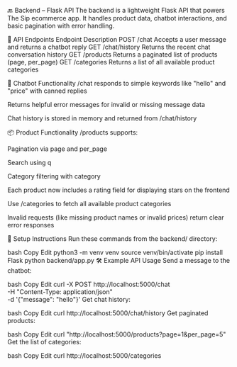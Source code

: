 🔙 Backend – Flask API
The backend is a lightweight Flask API that powers The Sip ecommerce app. It handles product data, chatbot interactions, and basic pagination with error handling.

🔌 API Endpoints
Endpoint	Description
POST /chat	Accepts a user message and returns a chatbot reply
GET /chat/history	Returns the recent chat conversation history
GET /products	Returns a paginated list of products (page, per_page)
GET /categories	Returns a list of all available product categories

🧠 Chatbot Functionality
/chat responds to simple keywords like "hello" and "price" with canned replies

Returns helpful error messages for invalid or missing message data

Chat history is stored in memory and returned from /chat/history

📦 Product Functionality
/products supports:

Pagination via page and per_page

Search using q

Category filtering with category

Each product now includes a rating field for displaying stars on the frontend

Use /categories to fetch all available product categories

Invalid requests (like missing product names or invalid prices) return clear error responses

🚀 Setup Instructions
Run these commands from the backend/ directory:

bash
Copy
Edit
python3 -m venv venv
source venv/bin/activate
pip install Flask
python backend/app.py
🛠️ Example API Usage
Send a message to the chatbot:

bash
Copy
Edit
curl -X POST http://localhost:5000/chat \
  -H "Content-Type: application/json" \
  -d '{"message": "hello"}'
Get chat history:

bash
Copy
Edit
curl http://localhost:5000/chat/history
Get paginated products:

bash
Copy
Edit
curl "http://localhost:5000/products?page=1&per_page=5"
Get the list of categories:

bash
Copy
Edit
curl http://localhost:5000/categories